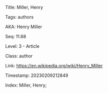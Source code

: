 Title:  Miller, Henry

Tags:   authors

AKA:    Henry Miller

Seq:    11.68

Level:  3 - Article

Class:  author

Link:   https://en.wikipedia.org/wiki/Henry_Miller

Timestamp: 20230209212849

Index:  Miller, Henry; 
